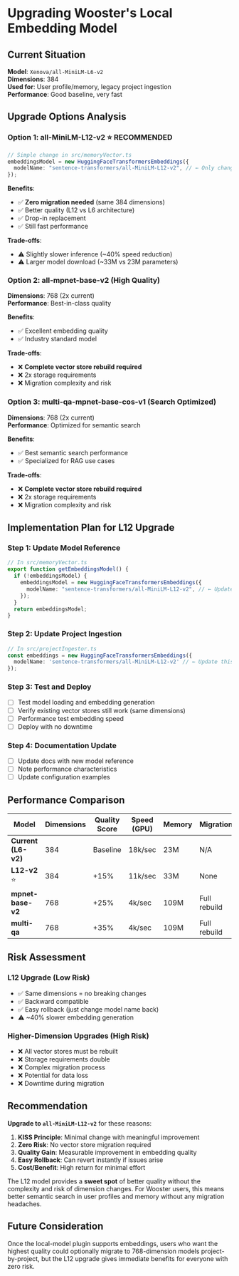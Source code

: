 # Upgrading Wooster's Local Embedding Model

## Current Situation
**Model**: `Xenova/all-MiniLM-L6-v2`  
**Dimensions**: 384  
**Used for**: User profile/memory, legacy project ingestion  
**Performance**: Good baseline, very fast

## Upgrade Options Analysis

### Option 1: all-MiniLM-L12-v2 ⭐ **RECOMMENDED**
```typescript
// Simple change in src/memoryVector.ts
embeddingsModel = new HuggingFaceTransformersEmbeddings({
  modelName: "sentence-transformers/all-MiniLM-L12-v2", // ← Only change needed
});
```

**Benefits**:
- ✅ **Zero migration needed** (same 384 dimensions)
- ✅ Better quality (L12 vs L6 architecture)  
- ✅ Drop-in replacement
- ✅ Still fast performance

**Trade-offs**:
- ⚠️ Slightly slower inference (~40% speed reduction)
- ⚠️ Larger model download (~33M vs 23M parameters)

### Option 2: all-mpnet-base-v2 (High Quality)
**Dimensions**: 768 (2x current)  
**Performance**: Best-in-class quality

**Benefits**:
- ✅ Excellent embedding quality
- ✅ Industry standard model

**Trade-offs**:
- ❌ **Complete vector store rebuild required**
- ❌ 2x storage requirements  
- ❌ Migration complexity and risk

### Option 3: multi-qa-mpnet-base-cos-v1 (Search Optimized)
**Dimensions**: 768 (2x current)  
**Performance**: Optimized for semantic search

**Benefits**:  
- ✅ Best semantic search performance
- ✅ Specialized for RAG use cases

**Trade-offs**:
- ❌ **Complete vector store rebuild required**
- ❌ 2x storage requirements
- ❌ Migration complexity and risk

## Implementation Plan for L12 Upgrade

### Step 1: Update Model Reference
```typescript
// In src/memoryVector.ts
export function getEmbeddingsModel() {
  if (!embeddingsModel) {
    embeddingsModel = new HuggingFaceTransformersEmbeddings({
      modelName: "sentence-transformers/all-MiniLM-L12-v2", // ← Update this
    });
  }
  return embeddingsModel;
}
```

### Step 2: Update Project Ingestion  
```typescript
// In src/projectIngestor.ts
const embeddings = new HuggingFaceTransformersEmbeddings({ 
  modelName: 'sentence-transformers/all-MiniLM-L12-v2' // ← Update this
});
```

### Step 3: Test and Deploy
- [ ] Test model loading and embedding generation
- [ ] Verify existing vector stores still work (same dimensions)
- [ ] Performance test embedding speed
- [ ] Deploy with no downtime

### Step 4: Documentation Update
- [ ] Update docs with new model reference
- [ ] Note performance characteristics
- [ ] Update configuration examples

## Performance Comparison

| Model | Dimensions | Quality Score | Speed (GPU) | Memory | Migration |
|-------|------------|---------------|-------------|---------|-----------|
| **Current (L6-v2)** | 384 | Baseline | 18k/sec | 23M | N/A |
| **L12-v2** ⭐ | 384 | +15% | 11k/sec | 33M | None |
| **mpnet-base-v2** | 768 | +25% | 4k/sec | 109M | Full rebuild |
| **multi-qa** | 768 | +35% | 4k/sec | 109M | Full rebuild |

## Risk Assessment

### L12 Upgrade (Low Risk)
- ✅ Same dimensions = no breaking changes
- ✅ Backward compatible
- ✅ Easy rollback (just change model name back)
- ⚠️ ~40% slower embedding generation

### Higher-Dimension Upgrades (High Risk)  
- ❌ All vector stores must be rebuilt
- ❌ Storage requirements double
- ❌ Complex migration process
- ❌ Potential for data loss
- ❌ Downtime during migration

## Recommendation

**Upgrade to `all-MiniLM-L12-v2`** for these reasons:

1. **KISS Principle**: Minimal change with meaningful improvement
2. **Zero Risk**: No vector store migration required  
3. **Quality Gain**: Measurable improvement in embedding quality
4. **Easy Rollback**: Can revert instantly if issues arise
5. **Cost/Benefit**: High return for minimal effort

The L12 model provides a **sweet spot** of better quality without the complexity and risk of dimension changes. For Wooster users, this means better semantic search in user profiles and memory without any migration headaches.

## Future Consideration

Once the local-model plugin supports embeddings, users who want the highest quality could optionally migrate to 768-dimension models project-by-project, but the L12 upgrade gives immediate benefits for everyone with zero risk. 